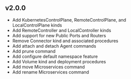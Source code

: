 ## v2.0.0
* Add KubernetesControlPlane, RemoteControlPlane, and LocalControlPlane kinds
* Add RemoteController and LocalController kinds
* Add support for new Public Ports and Routers
* Remove Connector kind and associated procedures
* Add attach and detach Agent commands
* Add prune command
* Add configure default namespace feature
* Add Volume kind and deployment procedures
* Add move Microservices command
* Add rename Microservices command
